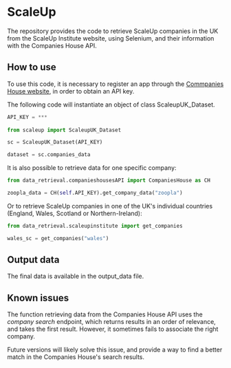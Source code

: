 # ScaleUp

The repository provides the code to retrieve ScaleUp companies in the UK from the ScaleUp Institute website, using Selenium, and their information with the Companies House API.

## How to use

To use this code, it is necessary to register an app through the [Commpanies House website](https://developer.company-information.service.gov.uk), in order to obtain an API key. 

The following code will instantiate an object of class ScaleupUK_Dataset.

```python
API_KEY = ***
    
from scaleup import ScaleupUK_Dataset

sc = ScaleupUK_Dataset(API_KEY)

dataset = sc.companies_data
```

It is also possible to retrieve data for one specific company:

```python
from data_retrieval.companieshousesAPI import CompaniesHouse as CH

zoopla_data = CH(self.API_KEY).get_company_data("zoopla")

```
Or to retrieve ScaleUp companies in one of the UK's individual countries (England, Wales, Scotland or Northern-Ireland):

```python
from data_retrieval.scaleupinstitute import get_companies

wales_sc = get_companies("wales")
```

## Output data

The final data is available in the output_data file.

## Known issues

The function retrieving data from the Companies House API uses the *company search* endpoint, which returns results in an order of relevance, and takes the first result. However, it sometimes fails to associate the right company.

Future versions will likely solve this issue, and provide a way to find a better match in the Companies House's search results.
